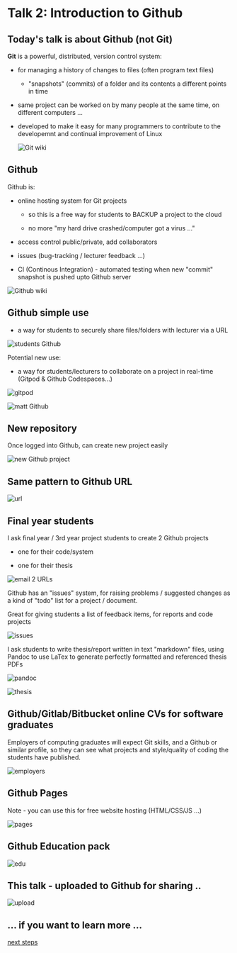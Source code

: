 # Talk 2: Introduction to Github

## Today's talk is about Github (not Git)

**Git** is a powerful, distributed, version control system:

- for managing a history of changes to files (often program text files)

    - "snapshots" (commits) of a folder and its contents a different points in time
       
- same project can be worked on by many people at the same time, on different computers ...

- developed to make it easy for many programmers to contribute to the developemnt and continual improvement of Linux

    ![Git wiki](images/0_git.png)
        
## Github

Github is:

- online hosting system for Git projects

    - so this is a free way for students to BACKUP a project to the cloud
    
    - no more "my hard drive crashed/computer got a virus ..."

- access control public/private, add collaborators

- issues (bug-tracking / lecturer feedback ...)

- CI (Continous Integration) - automated testing when new "commit" snapshot is pushed upto Github server

![Github wiki](images/0_github.png)
        
## Github simple use

- a way for students to securely share files/folders with lecturer via a URL

![students Github](images/9_student_urls.png)

Potential new use:

- a way for students/lecturers to collaborate on a project in real-time (Gitpod & Github Codespaces...)

![gitpod](images/10_running_gitpod.png)

![matt Github](images/8_matt.png)


## New repository

Once logged into Github, can create new project easily

![new Github project](images/2_new_repo_create.png)

## Same pattern to Github URL

![url](images/3_url.png)

## Final year students

I ask final year / 3rd year project students to create 2 Github projects

- one for their code/system

- one for their thesis

![email 2 URLs](images/12_email.png)

Github has an "issues" system, for raising problems / suggested changes as a kind of "todo" list for a project / document.

Great for giving students a list of feedback items, for reports and code projects

![issues](images/11_thesi_issues.png)

I ask students to write thesis/report written in text "markdown" files, using Pandoc to use LaTex to generate perfectly formatted and referenced thesis PDFs

![pandoc](images/16_pandoc.png)

![thesis](images/15_thesis.png)

## Github/Gitlab/Bitbucket online CVs for software graduates

Employers of computing graduates will expect Git skills, and a Github or similar profile, so they can see what projects and style/quality of coding the students have published.

![employers](images/13_git_expected.png)



## Github Pages

Note - you can use this for free website hosting (HTML/CSS/JS ...)

![pages](images/18_pages.png)

## Github Education pack

![edu](images/14_education.png)

## This talk - uploaded to Github for sharing ..

![upload](images/17_uploaded.png)

## ... if you  want to learn more ...

[next steps](further_reading.md)